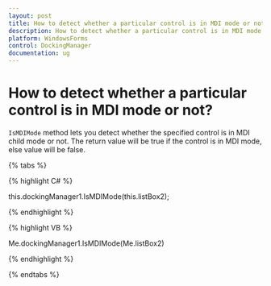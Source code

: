 ```yaml
---
layout: post
title: How to detect whether a particular control is in MDI mode or not | WindowsForms | Syncfusion
description: How to detect whether a particular control is in MDI mode or not
platform: WindowsForms
control: DockingManager
documentation: ug
---
```



# How to detect whether a particular control is in MDI mode or not?


`IsMDIMode` method lets you detect whether the specified control is in MDI child mode or not. The return value will be true if the control is in MDI mode, else value will be false.



{% tabs %}

{% highlight C# %}

this.dockingManager1.IsMDIMode(this.listBox2);

{% endhighlight %}

{% highlight VB %}


Me.dockingManager1.IsMDIMode(Me.listBox2)

{% endhighlight %}

{% endtabs %}
